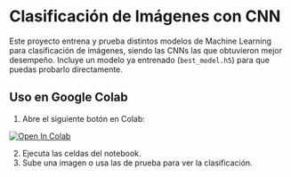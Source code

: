 # Clasificación de Imágenes con CNN

Este proyecto entrena y prueba distintos modelos de Machine Learning para clasificación de imágenes, siendo las CNNs las que obtuvieron mejor desempeño. Incluye un modelo ya entrenado (`best_model.h5`) para que puedas probarlo directamente.

## Uso en Google Colab

1. Abre el siguiente botón en Colab:

[![Open In Colab](https://colab.research.google.com/assets/colab-badge.svg)](https://colab.research.google.com/github/tu_usuario/mi-proyecto-ml/blob/main/ImagesClassifications_LlanasArturo.ipynb)

2. Ejecuta las celdas del notebook.
3. Sube una imagen o usa las de prueba para ver la clasificación.

